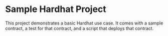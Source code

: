 # Sample Hardhat Project

This project demonstrates a basic Hardhat use case. It comes with a sample contract, a test for that contract, and a script that deploys that contract.


